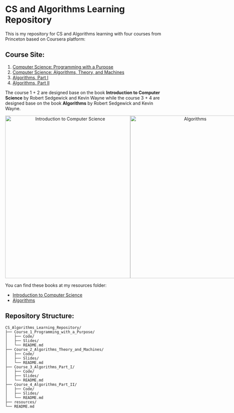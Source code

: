 # CS and Algorithms Learning Repository

This is my repository for CS and Algorithms learning with four courses from Princeton based on Coursera platform:

## Course Site: 
1. [Computer Science: Programming with a Purpose](https://www.coursera.org/learn/cs-programming-java)
2. [Computer Science: Algorithms, Theory, and Machines](https://www.coursera.org/learn/cs-algorithms-theory-machines?action=enroll)
3. [Algorithms, Part I](https://www.coursera.org/learn/algorithms-part1)
4. [Algorithms, Part II](https://www.coursera.org/learn/algorithms-part2)

The course 1 + 2 are designed base on the book **Introduction to Computer Science** by Robert Sedgewick and Kevin Wayne while the course 3 + 4 are designed base on the book **Algorithms** by Robert Sedgewick and Kevin Wayne.

<div style="display: flex; flex-direction: row; align-items: center;">
  <div style="flex: 1;; text-align: center;">
<img src="../Princeton/resources/img/cs-book.jpg" width="400" height="520" alt="Introduction to Computer Science">
  </div>
 <div style="flex: 1; text-align: center;">
<img src="../Princeton/resources/img/algorithms.png" width="400" height="520" alt="Algorithms">
  </div>
</div>

You can find these books at my resources folder:
- [Introduction to Computer Science](/resources/Computer-Science-Interdisciplinary-Approach.pdf)
- [Algorithms](/resources/Algorithms-4th-Edition.pdf)

## Repository Structure:

```
CS_Algorithms_Learning_Repository/
├── Course_1_Programming_with_a_Purpose/
│   ├── Code/
│   ├── Slides/
│   └── README.md
├── Course_2_Algorithms_Theory_and_Machines/
│   ├── Code/
│   ├── Slides/
│   └── README.md
├── Course_3_Algorithms_Part_I/
│   ├── Code/
│   ├── Slides/
│   └── README.md
├── Course_4_Algorithms_Part_II/
│   ├── Code/
│   ├── Slides/
│   └── README.md
├── resources/
└── README.md

```
